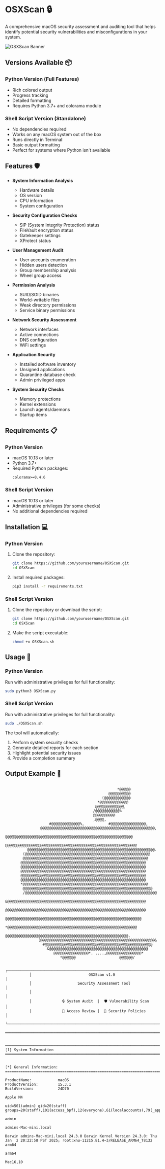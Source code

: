 # OSXScan 🔒

A comprehensive macOS security assessment and auditing tool that helps identify potential security vulnerabilities and misconfigurations in your system.

![OSXScan Banner](https://raw.githubusercontent.com/yourusername/OSXScan/main/banner.png)

## Versions Available 📦

### Python Version (Full Features)
- Rich colored output
- Progress tracking
- Detailed formatting
- Requires Python 3.7+ and colorama module

### Shell Script Version (Standalone)
- No dependencies required
- Works on any macOS system out of the box
- Runs directly in Terminal
- Basic output formatting
- Perfect for systems where Python isn't available

## Features 🛡️

- **System Information Analysis**
  - Hardware details
  - OS version
  - CPU information
  - System configuration

- **Security Configuration Checks**
  - SIP (System Integrity Protection) status
  - FileVault encryption status
  - Gatekeeper settings
  - XProtect status

- **User Management Audit**
  - User accounts enumeration
  - Hidden users detection
  - Group membership analysis
  - Wheel group access

- **Permission Analysis**
  - SUID/SGID binaries
  - World-writable files
  - Weak directory permissions
  - Service binary permissions

- **Network Security Assessment**
  - Network interfaces
  - Active connections
  - DNS configuration
  - WiFi settings

- **Application Security**
  - Installed software inventory
  - Unsigned applications
  - Quarantine database check
  - Admin privileged apps

- **System Security Checks**
  - Memory protections
  - Kernel extensions
  - Launch agents/daemons
  - Startup items

## Requirements 📋

### Python Version
- macOS 10.13 or later
- Python 3.7+
- Required Python packages:
  ```
  colorama>=0.4.6
  ```

### Shell Script Version
- macOS 10.13 or later
- Administrative privileges (for some checks)
- No additional dependencies required

## Installation 💻

### Python Version
1. Clone the repository:
   ```bash
   git clone https://github.com/yourusername/OSXScan.git
   cd OSXScan
   ```

2. Install required packages:
   ```bash
   pip3 install -r requirements.txt
   ```

### Shell Script Version
1. Clone the repository or download the script:
   ```bash
   git clone https://github.com/yourusername/OSXScan.git
   cd OSXScan
   ```

2. Make the script executable:
   ```bash
   chmod +x OSXScan.sh
   ```

## Usage 🚀

### Python Version
Run with administrative privileges for full functionality:
```bash
sudo python3 OSXScan.py
```

### Shell Script Version
Run with administrative privileges for full functionality:
```bash
sudo ./OSXScan.sh
```

The tool will automatically:
1. Perform system security checks
2. Generate detailed reports for each section
3. Highlight potential security issues
4. Provide a completion summary

## Output Example 📝

```

                                                   *@@@@@                       
                                               @@@@@@@@@@                       
                                            (@@@@@@@@@@@@                       
                                          *@@@@@@@@@@@@@                        
                                         @@@@@@@@@@@@@,                         
                                        /@@@@@@@@@@@%                           
                                        @@@@@@@@@@                              
                                        ,@@@@,                                  
                    #@@@@@@@@@@@@@%,           #@@@@@@@@@@@@@@@@,               
                @@@@@@@@@@@@@@@@@@@@@@@@@@@@@@@@@@@@@@@@@@@@@@@@@@@@,           
             @@@@@@@@@@@@@@@@@@@@@@@@@@@@@@@@@@@@@@@@@@@@@@@@@@@@@@@@@@         
           @@@@@@@@@@@@@@@@@@@@@@@@@@@@@@@@@@@@@@@@@@@@@@@@@@@@@@@@@@@@         
          @@@@@@@@@@@@@@@@@@@@@@@@@@@@@@@@@@@@@@@@@@@@@@@@@@@@@@@@@@.           
        (@@@@@@@@@@@@@@@@@@@@@@@@@@@@@@@@@@@@@@@@@@@@@@@@@@@@@@@@@              
        @@@@@@@@@@@@@@@@@@@@@@@@@@@@@@@@@@@@@@@@@@@@@@@@@@@@@@@@@               
       @@@@@@@@@@@@@@@@@@@@@@@@@@@@@@@@@@@@@@@@@@@@@@@@@@@@@@@@@                
       @@@@@@@@@@@@@@@@@@@@@@@@@@@@@@@@@@@@@@@@@@@@@@@@@@@@@@@@@                
       @@@@@@@@@@@@@@@@@@@@@@@@@@@@@@@@@@@@@@@@@@@@@@@@@@@@@@@@@                
       @@@@@@@@@@@@@@@@@@@@@@@@@@@@@@@@@@@@@@@@@@@@@@@@@@@@@@@@@                
       @@@@@@@@@@@@@@@@@@@@@@@@@@@@@@@@@@@@@@@@@@@@@@@@@@@@@@@@@                
       *@@@@@@@@@@@@@@@@@@@@@@@@@@@@@@@@@@@@@@@@@@@@@@@@@@@@@@@@@               
        @@@@@@@@@@@@@@@@@@@@@@@@@@@@@@@@@@@@@@@@@@@@@@@@@@@@@@@@@@@             
        /@@@@@@@@@@@@@@@@@@@@@@@@@@@@@@@@@@@@@@@@@@@@@@@@@@@@@@@@@@@@           
         &@@@@@@@@@@@@@@@@@@@@@@@@@@@@@@@@@@@@@@@@@@@@@@@@@@@@@@@@@@@@@@@       
          @@@@@@@@@@@@@@@@@@@@@@@@@@@@@@@@@@@@@@@@@@@@@@@@@@@@@@@@@@@@@@@@      
           @@@@@@@@@@@@@@@@@@@@@@@@@@@@@@@@@@@@@@@@@@@@@@@@@@@@@@@@@@@@@@       
            *@@@@@@@@@@@@@@@@@@@@@@@@@@@@@@@@@@@@@@@@@@@@@@@@@@@@@@@@@@@        
              @@@@@@@@@@@@@@@@@@@@@@@@@@@@@@@@@@@@@@@@@@@@@@@@@@@@@@@@.         
               (@@@@@@@@@@@@@@@@@@@@@@@@@@@@@@@@@@@@@@@@@@@@@@@@@@@@&           
                 #@@@@@@@@@@@@@@@@@@@@@@@@@@@@@@@@@@@@@@@@@@@@@@@@@             
                   &@@@@@@@@@@@@@@@@@@@@@@@@@@@@@@@@@@@@@@@@@@@@@               
                      @@@@@@@@@@@@@@@@*. ....,@@@@@@@@@@@@@@@@*                 
                         *@@@@@@                    @@@@@@/                     

           ╭─────────────────────────────────────────────────────────────────────╮
           │                          OSXScan v1.0                               │
           │                     Security Assessment Tool                        │
           │                                                                     │
           │              🔒 System Audit  |  🛡️ Vulnerability Scan              │
           │              👤 Access Review |  🚦 Security Policies               │
           ╰─────────────────────────────────────────────────────────────────────╯

════════════════════════════════════════════════════════════════════════════════


════════════════════════════════════════════════════════════════════════════════
[1] System Information
════════════════════════════════════════════════════════════════════════════════


[*] General Information:
================================================================================

ProductName:            macOS
ProductVersion:         15.3.1
BuildVersion:           24D70

Apple M4

uid=501(admin) gid=20(staff) groups=20(staff),101(access_bpf),12(everyone),61(localaccounts),79(_appserverusr),80(admin),81(_appserveradm),701(com.apple.sharepoint.group.1),33(_appstore),98(_lpadmin),100(_lpoperator),204(_developer),250(_analyticsusers),395(com.apple.access_ftp),398(com.apple.access_screensharing),399(com.apple.access_ssh),400(com.apple.access_remote_ae)

admin

admins-Mac-mini.local

Darwin admins-Mac-mini.local 24.3.0 Darwin Kernel Version 24.3.0: Thu Jan  2 20:22:58 PST 2025; root:xnu-11215.81.4~3/RELEASE_ARM64_T8132 arm64

arm64

Mac16,10


```
